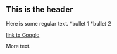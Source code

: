 ## This is the header

Here is some regular text.
*bullet 1
*bullet 2

[link to Google](http://www.google.com)

More text.
